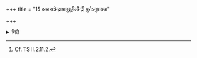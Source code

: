 +++
title = "15 अथ यत्रेन्द्रायानुब्रूहीत्यैन्द्री पुरोऽनुवाक्या"

+++

<details><summary>थिते</summary>

15. When (the Adhvaryu says), "Recite an invitatory verse for Indra", (the Hotr̥ should recite) an invitatory verse for Indra. (When the Adhvaryu says) “Recite an offering verse for Maruts", (the Hotr̥ recites) an offering verse (for Maruts). (When the Adhvaryu says) “Recite an invitatory-verse for Maruts", (the Hotr̥ recites) an invitatory verse for Maruts. (When the Adhvaryu says “Recite an offering verse for Indra", (the Hotr̥ recites) an offering verse for Indra.[^1]  

[^1]: Cf. TS II.2.11.2.  
</details>
